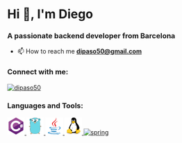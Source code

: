 <h1 align="left">Hi 👋, I'm Diego</h1>
<h3 align="left">A passionate backend developer from Barcelona</h3>

- 📫 How to reach me **dipaso50@gmail.com**

<h3 align="left">Connect with me:</h3>
<p align="left">
<a href="https://linkedin.com/in/diego-sotomayor-vargas-2a790a133" target="blank"><img align="center" src="https://cdn.jsdelivr.net/npm/simple-icons@3.0.1/icons/linkedin.svg" alt="dipaso50" height="30" width="40" /></a>
</p>

<h3 align="left">Languages and Tools:</h3>
<p align="left"> <a href="https://www.w3schools.com/cs/" target="_blank"> <img src="https://raw.githubusercontent.com/devicons/devicon/master/icons/csharp/csharp-original.svg" alt="csharp" width="40" height="40"/> </a> <a href="https://golang.org" target="_blank"> <img src="https://raw.githubusercontent.com/devicons/devicon/master/icons/go/go-original.svg" alt="go" width="40" height="40"/> </a> <a href="https://www.java.com" target="_blank"> <img src="https://raw.githubusercontent.com/devicons/devicon/master/icons/java/java-original.svg" alt="java" width="40" height="40"/> </a> <a href="https://www.linux.org/" target="_blank"> <img src="https://raw.githubusercontent.com/devicons/devicon/master/icons/linux/linux-original.svg" alt="linux" width="40" height="40"/> </a> <a href="https://spring.io/" target="_blank"> <img src="https://www.vectorlogo.zone/logos/springio/springio-icon.svg" alt="spring" width="40" height="40"/> </a> </p>
